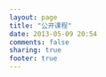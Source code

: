 ```yaml
---
layout: page
title: "公开课程"
date: 2013-05-09 20:54
comments: false
sharing: true
footer: true
---
```

